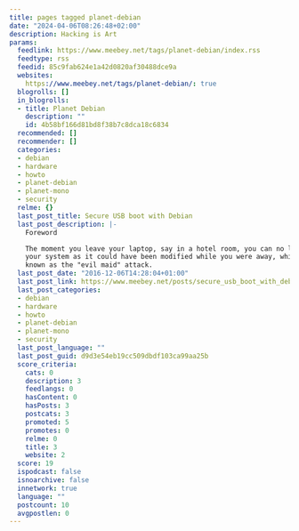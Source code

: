 ```yaml
---
title: pages tagged planet-debian
date: "2024-04-06T08:26:48+02:00"
description: Hacking is Art
params:
  feedlink: https://www.meebey.net/tags/planet-debian/index.rss
  feedtype: rss
  feedid: 85c9fab624e1a42d0820af30488dce9a
  websites:
    https://www.meebey.net/tags/planet-debian/: true
  blogrolls: []
  in_blogrolls:
  - title: Planet Debian
    description: ""
    id: 4b58bf166d81bd8f38b7c8dca18c6834
  recommended: []
  recommender: []
  categories:
  - debian
  - hardware
  - howto
  - planet-debian
  - planet-mono
  - security
  relme: {}
  last_post_title: Secure USB boot with Debian
  last_post_description: |-
    Foreword

    The moment you leave your laptop, say in a hotel room, you can no longer trust
    your system as it could have been modified while you were away, which is also
    known as the "evil maid" attack.
  last_post_date: "2016-12-06T14:28:04+01:00"
  last_post_link: https://www.meebey.net/posts/secure_usb_boot_with_debian/
  last_post_categories:
  - debian
  - hardware
  - howto
  - planet-debian
  - planet-mono
  - security
  last_post_language: ""
  last_post_guid: d9d3e54eb19cc509dbdf103ca99aa25b
  score_criteria:
    cats: 0
    description: 3
    feedlangs: 0
    hasContent: 0
    hasPosts: 3
    postcats: 3
    promoted: 5
    promotes: 0
    relme: 0
    title: 3
    website: 2
  score: 19
  ispodcast: false
  isnoarchive: false
  innetwork: true
  language: ""
  postcount: 10
  avgpostlen: 0
---
```

